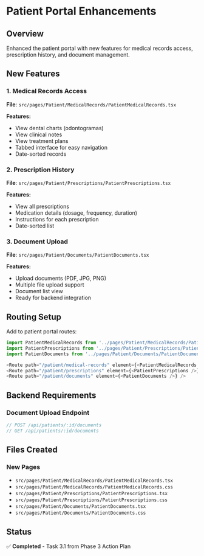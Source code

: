 # Patient Portal Enhancements

## Overview
Enhanced the patient portal with new features for medical records access, prescription history, and document management.

## New Features

### 1. Medical Records Access
**File**: `src/pages/Patient/MedicalRecords/PatientMedicalRecords.tsx`

**Features:**
- View dental charts (odontogramas)
- View clinical notes
- View treatment plans
- Tabbed interface for easy navigation
- Date-sorted records

### 2. Prescription History
**File**: `src/pages/Patient/Prescriptions/PatientPrescriptions.tsx`

**Features:**
- View all prescriptions
- Medication details (dosage, frequency, duration)
- Instructions for each prescription
- Date-sorted list

### 3. Document Upload
**File**: `src/pages/Patient/Documents/PatientDocuments.tsx`

**Features:**
- Upload documents (PDF, JPG, PNG)
- Multiple file upload support
- Document list view
- Ready for backend integration

## Routing Setup

Add to patient portal routes:
```typescript
import PatientMedicalRecords from '../pages/Patient/MedicalRecords/PatientMedicalRecords';
import PatientPrescriptions from '../pages/Patient/Prescriptions/PatientPrescriptions';
import PatientDocuments from '../pages/Patient/Documents/PatientDocuments';

<Route path="/patient/medical-records" element={<PatientMedicalRecords />} />
<Route path="/patient/prescriptions" element={<PatientPrescriptions />} />
<Route path="/patient/documents" element={<PatientDocuments />} />
```

## Backend Requirements

### Document Upload Endpoint
```typescript
// POST /api/patients/:id/documents
// GET /api/patients/:id/documents
```

## Files Created

### New Pages
- `src/pages/Patient/MedicalRecords/PatientMedicalRecords.tsx`
- `src/pages/Patient/MedicalRecords/PatientMedicalRecords.css`
- `src/pages/Patient/Prescriptions/PatientPrescriptions.tsx`
- `src/pages/Patient/Prescriptions/PatientPrescriptions.css`
- `src/pages/Patient/Documents/PatientDocuments.tsx`
- `src/pages/Patient/Documents/PatientDocuments.css`

## Status
✅ **Completed** - Task 3.1 from Phase 3 Action Plan
